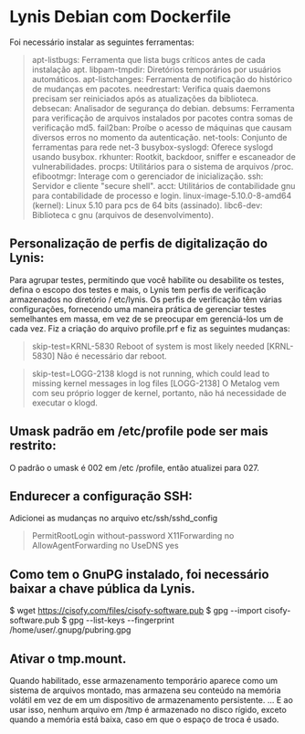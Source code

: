 # Lynis Debian com Dockerfile

Foi necessário instalar as seguintes ferramentas:

> apt-listbugs: Ferramenta que lista bugs críticos antes de cada instalação apt.
libpam-tmpdir: Diretórios temporários por usuários automáticos.
apt-listchanges: Ferramenta de notificação do histórico de mudanças em pacotes.
needrestart: Verifica quais daemons precisam ser reiniciados após as atualizações da biblioteca.
debsecan: Analisador de segurança do debian.
debsums:  Ferramenta para verificação de arquivos instalados por pacotes contra somas de verificação md5.
fail2ban: Proíbe o acesso de máquinas que causam diversos erros no momento da autenticação.
net-tools: Conjunto de ferramentas para rede net-3
busybox-syslogd: Oferece syslogd usando busybox.
rkhunter: Rootkit, backdoor, sniffer e escaneador de vulnerabilidades.
procps: Utilitários para o sistema de arquivos /proc.
efibootmgr: Interage com o gerenciador de inicialização.
ssh: Servidor e cliente "secure shell".
acct: Utilitários de contabilidade gnu para contabilidade de processo e login.
linux-image-5.10.0-8-amd64 (kernel): Linux 5.10 para pcs de 64 bits (assinado).
libc6-dev: Biblioteca c gnu (arquivos de desenvolvimento).

## Personalização de perfis de digitalização do Lynis:
Para agrupar testes, permitindo que você habilite ou desabilite os testes, defina o escopo dos testes e mais, o Lynis tem perfis de verificação armazenados no diretório / etc/lynis. Os perfis de verificação têm várias configurações, fornecendo uma maneira prática de gerenciar testes semelhantes em massa, em vez de se preocupar em gerenciá-los um de cada vez. Fiz a criação do arquivo profile.prf e fiz as seguintes mudanças:
>	skip-test=KRNL-5830
Reboot of system is most likely needed [KRNL-5830]
Não é necessário dar reboot.

>skip-test=LOGG-2138
klogd is not running, which could lead to missing kernel messages in log files [LOGG-2138]
O Metalog vem com seu próprio logger de kernel, portanto, não há necessidade de executar o klogd.

## Umask padrão em /etc/profile pode ser mais restrito:
O padrão o umask é 002 em /etc /profile, então atualizei para 027.

## Endurecer a configuração SSH:
Adicionei as mudanças no arquivo etc/ssh/sshd_config
> PermitRootLogin without-password
X11Forwarding no
AllowAgentForwarding no
UseDNS yes

## Como tem o GnuPG instalado, foi necessário baixar a chave pública da Lynis.
$ wget https://cisofy.com/files/cisofy-software.pub 
$ gpg --import cisofy-software.pub 
$ gpg --list-keys --fingerprint
/home/user/.gnupg/pubring.gpg

## Ativar o tmp.mount.
Quando habilitado, esse armazenamento temporário aparece como um sistema de arquivos montado, mas armazena seu conteúdo na memória volátil em vez de em um dispositivo de armazenamento persistente. ... E ao usar isso, nenhum arquivo em /tmp é armazenado no disco rígido, exceto quando a memória está baixa, caso em que o espaço de troca é usado.
